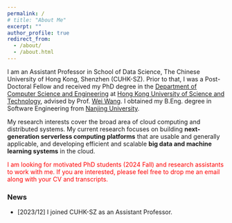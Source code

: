 ```yaml
---
permalink: /
# title: "About Me"
excerpt: ""
author_profile: true
redirect_from: 
  - /about/
  - /about.html
---
```


<!-- ## About me -->

I am an Assistant Professor in School of Data Science, The Chinese University of Hong Kong, Shenzhen (CUHK-SZ). Prior to that, I was a Post-Doctoral Fellow and received my PhD degree in the [Department of Computer Science and Engineering](https://www.cse.ust.hk) at [Hong Kong University of Science and Technology](http://www.ust.hk), advised by  Prof. [Wei Wang](http://www.cse.ust.hk/~weiwa/). I obtained my B.Eng. degree in Software Engineering from [Nanjing University](https://www.nju.edu.cn).

My research interests cover the broad area of cloud computing and distributed systems. My current research focuses on building **next-generation serverless computing platforms** that are usable and generally applicable, and developing efficient and scalable **big data and machine learning systems** in the cloud.

<span style="color:red">I am looking for motivated PhD students (2024 Fall) and research assistants to work with me. If you are interested, please feel free to drop me an email along with your CV and transcripts.</span>


<!-- [**Curriculum vitae**](./files/CV_Minchen.pdf). -->

### News

- [2023/12] I joined CUHK-SZ as an Assistant Professor.

